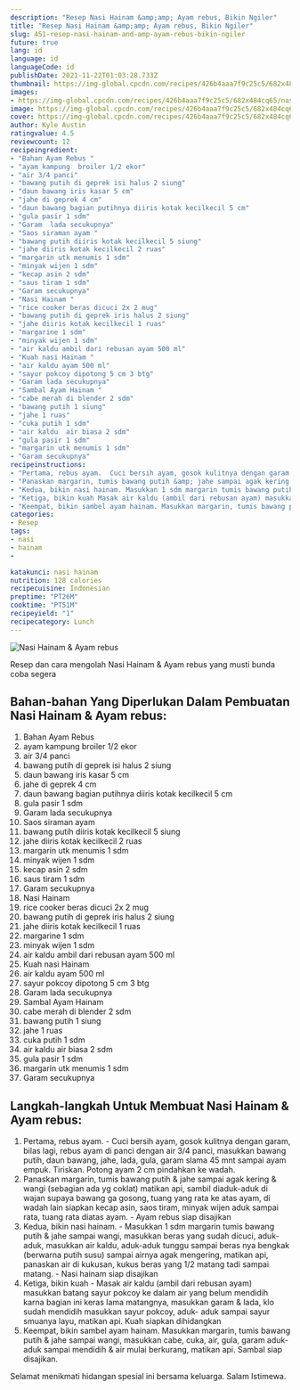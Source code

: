```yaml
---
description: "Resep Nasi Hainam &amp;amp; Ayam rebus, Bikin Ngiler"
title: "Resep Nasi Hainam &amp;amp; Ayam rebus, Bikin Ngiler"
slug: 451-resep-nasi-hainam-and-amp-ayam-rebus-bikin-ngiler
future: true
lang: id
language: id
languageCode: id
publishDate: 2021-11-22T01:03:28.733Z 
thumbnail: https://img-global.cpcdn.com/recipes/426b4aaa7f9c25c5/682x484cq65/nasi-hainam-ayam-rebus-foto-resep-utama.png
images:
- https://img-global.cpcdn.com/recipes/426b4aaa7f9c25c5/682x484cq65/nasi-hainam-ayam-rebus-foto-resep-utama.png
image: https://img-global.cpcdn.com/recipes/426b4aaa7f9c25c5/682x484cq65/nasi-hainam-ayam-rebus-foto-resep-utama.png
cover: https://img-global.cpcdn.com/recipes/426b4aaa7f9c25c5/682x484cq65/nasi-hainam-ayam-rebus-foto-resep-utama.png
author: Kyle Austin
ratingvalue: 4.5
reviewcount: 12
recipeingredient:
- "Bahan Ayam Rebus "
- "ayam kampung  broiler 1/2 ekor"
- "air 3/4 panci"
- "bawang putih di geprek isi halus 2 siung"
- "daun bawang iris kasar 5 cm"
- "jahe di geprek 4 cm"
- "daun bawang bagian putihnya diiris kotak kecilkecil 5 cm"
- "gula pasir 1 sdm"
- "Garam  lada secukupnya"
- "Saos siraman ayam "
- "bawang putih diiris kotak kecilkecil 5 siung"
- "jahe diiris kotak kecilkecil 2 ruas"
- "margarin utk menumis 1 sdm"
- "minyak wijen 1 sdm"
- "kecap asin 2 sdm"
- "saus tiram 1 sdm"
- "Garam secukupnya"
- "Nasi Hainam "
- "rice cooker beras dicuci 2x 2 mug"
- "bawang putih di geprek iris halus 2 siung"
- "jahe diiris kotak kecilkecil 1 ruas"
- "margarine 1 sdm"
- "minyak wijen 1 sdm"
- "air kaldu ambil dari rebusan ayam 500 ml"
- "Kuah nasi Hainam "
- "air kaldu ayam 500 ml"
- "sayur pokcoy dipotong 5 cm 3 btg"
- "Garam lada secukupnya"
- "Sambal Ayam Hainam "
- "cabe merah di blender 2 sdm"
- "bawang putih 1 siung"
- "jahe 1 ruas"
- "cuka putih 1 sdm"
- "air kaldu  air biasa 2 sdm"
- "gula pasir 1 sdm"
- "margarin utk menumis 1 sdm"
- "Garam secukupnya"
recipeinstructions:
- "Pertama, rebus ayam.  Cuci bersih ayam, gosok kulitnya dengan garam, bilas lagi, rebus ayam di panci dengan air 3/4 panci, masukkan bawang putih, daun bawang, jahe, lada, gula, garam slama 45 mnt sampai ayam empuk. Tiriskan. Potong ayam 2 cm pindahkan ke wadah."
- "Panaskan margarin, tumis bawang putih &amp; jahe sampai agak kering &amp; wangi (sebagian ada yg coklat) matikan api, sambil diaduk-aduk di wajan supaya bawang ga gosong, tuang yang rata ke atas ayam, di wadah lain siapkan kecap asin, saos tiram, minyak wijen aduk sampai rata, tuang rata diatas ayam. Ayam rebus siap disajikan"
- "Kedua, bikin nasi hainam. Masukkan 1 sdm margarin tumis bawang putih &amp; jahe sampai wangi, masukkan beras yang sudah dicuci, aduk-aduk, masukkan air kaldu, aduk-aduk tunggu sampai beras nya bengkak (berwarna putih susu) sampai airnya agak mengering, matikan api, panaskan air di kukusan, kukus beras yang 1/2 matang tadi sampai matang.  Nasi hainam siap disajikan"
- "Ketiga, bikin kuah Masak air kaldu (ambil dari rebusan ayam) masukkan batang sayur pokcoy ke dalam air yang belum mendidih karna bagian ini keras lama matangnya, masukkan garam &amp; lada, klo sudah mendidih masukkan sayur pokcoy, aduk- aduk sampai sayur smuanya layu, matikan api. Kuah siapkan dihidangkan"
- "Keempat, bikin sambel ayam hainam. Masukkan margarin, tumis bawang putih &amp; jahe sampai wangi, masukkan cabe, cuka, air, gula, garam aduk-aduk sampai mendidih &amp; air mulai berkurang, matikan api. Sambal siap disajikan."
categories:
- Resep
tags:
- nasi
- hainam
- 

katakunci: nasi hainam  
nutrition: 128 calories
recipecuisine: Indonesian
preptime: "PT26M"
cooktime: "PT51M"
recipeyield: "1"
recipecategory: Lunch
---
```



![Nasi Hainam &amp; Ayam rebus](https://img-global.cpcdn.com/recipes/426b4aaa7f9c25c5/682x484cq65/nasi-hainam-ayam-rebus-foto-resep-utama.png)

Resep dan cara mengolah  Nasi Hainam &amp; Ayam rebus yang musti bunda coba segera

<!--inarticleads1-->

## Bahan-bahan Yang Diperlukan Dalam Pembuatan Nasi Hainam &amp; Ayam rebus:

1. Bahan Ayam Rebus 
1. ayam kampung  broiler 1/2 ekor
1. air 3/4 panci
1. bawang putih di geprek isi halus 2 siung
1. daun bawang iris kasar 5 cm
1. jahe di geprek 4 cm
1. daun bawang bagian putihnya diiris kotak kecilkecil 5 cm
1. gula pasir 1 sdm
1. Garam  lada secukupnya
1. Saos siraman ayam 
1. bawang putih diiris kotak kecilkecil 5 siung
1. jahe diiris kotak kecilkecil 2 ruas
1. margarin utk menumis 1 sdm
1. minyak wijen 1 sdm
1. kecap asin 2 sdm
1. saus tiram 1 sdm
1. Garam secukupnya
1. Nasi Hainam 
1. rice cooker beras dicuci 2x 2 mug
1. bawang putih di geprek iris halus 2 siung
1. jahe diiris kotak kecilkecil 1 ruas
1. margarine 1 sdm
1. minyak wijen 1 sdm
1. air kaldu ambil dari rebusan ayam 500 ml
1. Kuah nasi Hainam 
1. air kaldu ayam 500 ml
1. sayur pokcoy dipotong 5 cm 3 btg
1. Garam lada secukupnya
1. Sambal Ayam Hainam 
1. cabe merah di blender 2 sdm
1. bawang putih 1 siung
1. jahe 1 ruas
1. cuka putih 1 sdm
1. air kaldu  air biasa 2 sdm
1. gula pasir 1 sdm
1. margarin utk menumis 1 sdm
1. Garam secukupnya



<!--inarticleads2-->

## Langkah-langkah Untuk Membuat Nasi Hainam &amp; Ayam rebus:

1. Pertama, rebus ayam. -  Cuci bersih ayam, gosok kulitnya dengan garam, bilas lagi, rebus ayam di panci dengan air 3/4 panci, masukkan bawang putih, daun bawang, jahe, lada, gula, garam slama 45 mnt sampai ayam empuk. Tiriskan. Potong ayam 2 cm pindahkan ke wadah.
1. Panaskan margarin, tumis bawang putih &amp; jahe sampai agak kering &amp; wangi (sebagian ada yg coklat) matikan api, sambil diaduk-aduk di wajan supaya bawang ga gosong, tuang yang rata ke atas ayam, di wadah lain siapkan kecap asin, saos tiram, minyak wijen aduk sampai rata, tuang rata diatas ayam. - Ayam rebus siap disajikan
1. Kedua, bikin nasi hainam. - Masukkan 1 sdm margarin tumis bawang putih &amp; jahe sampai wangi, masukkan beras yang sudah dicuci, aduk-aduk, masukkan air kaldu, aduk-aduk tunggu sampai beras nya bengkak (berwarna putih susu) sampai airnya agak mengering, matikan api, panaskan air di kukusan, kukus beras yang 1/2 matang tadi sampai matang.  - Nasi hainam siap disajikan
1. Ketiga, bikin kuah - Masak air kaldu (ambil dari rebusan ayam) masukkan batang sayur pokcoy ke dalam air yang belum mendidih karna bagian ini keras lama matangnya, masukkan garam &amp; lada, klo sudah mendidih masukkan sayur pokcoy, aduk- aduk sampai sayur smuanya layu, matikan api. Kuah siapkan dihidangkan
1. Keempat, bikin sambel ayam hainam. Masukkan margarin, tumis bawang putih &amp; jahe sampai wangi, masukkan cabe, cuka, air, gula, garam aduk-aduk sampai mendidih &amp; air mulai berkurang, matikan api. Sambal siap disajikan.




Selamat menikmati hidangan spesial ini bersama keluarga. Salam Istimewa.
